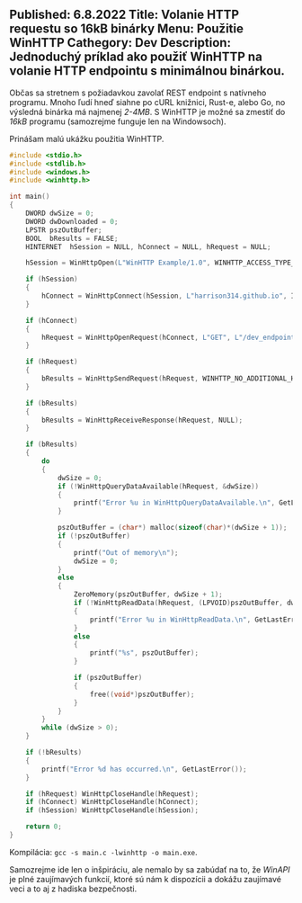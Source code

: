 Published: 6.8.2022
Title: Volanie HTTP requestu so 16kB binárky
Menu: Použitie WinHTTP
Cathegory: Dev
Description: Jednoduchý príklad ako použiť WinHTTP na volanie HTTP endpointu s minimálnou binárkou.
---
Občas sa stretnem s požiadavkou zavolať REST endpoint s natívneho programu. Mnoho ľudí hneď siahne po cURL knižnici, Rust-e, alebo Go, no výsledná binárka má najmenej _2-4MB_. S WinHTTP je možné sa zmestiť do _16kB_ programu (samozrejme funguje len na Windowsoch).

Prinášam malú ukážku použitia WinHTTP.

```c
#include <stdio.h>
#include <stdlib.h>
#include <windows.h>
#include <winhttp.h>

int main()
{
    DWORD dwSize = 0;
    DWORD dwDownloaded = 0;
    LPSTR pszOutBuffer;
    BOOL  bResults = FALSE;
    HINTERNET  hSession = NULL, hConnect = NULL, hRequest = NULL;

    hSession = WinHttpOpen(L"WinHTTP Example/1.0", WINHTTP_ACCESS_TYPE_DEFAULT_PROXY, WINHTTP_NO_PROXY_NAME, WINHTTP_NO_PROXY_BYPASS, 0);

    if (hSession)
    {
        hConnect = WinHttpConnect(hSession, L"harrison314.github.io", INTERNET_DEFAULT_HTTPS_PORT, 0);
    }

    if (hConnect)
    {
        hRequest = WinHttpOpenRequest(hConnect, L"GET", L"/dev_endpoints/simple.json", NULL, WINHTTP_NO_REFERER, WINHTTP_DEFAULT_ACCEPT_TYPES, WINHTTP_FLAG_SECURE);
    }

    if (hRequest)
    {
        bResults = WinHttpSendRequest(hRequest, WINHTTP_NO_ADDITIONAL_HEADERS, 0, WINHTTP_NO_REQUEST_DATA, 0, 0, 0);
    }

    if (bResults)
    {
        bResults = WinHttpReceiveResponse(hRequest, NULL);
    }

    if (bResults)
    {
        do
        {
            dwSize = 0;
            if (!WinHttpQueryDataAvailable(hRequest, &dwSize))
            {
                printf("Error %u in WinHttpQueryDataAvailable.\n", GetLastError());
            }

            pszOutBuffer = (char*) malloc(sizeof(char)*(dwSize + 1));
            if (!pszOutBuffer)
            {
                printf("Out of memory\n");
                dwSize = 0;
            }
            else
            {
                ZeroMemory(pszOutBuffer, dwSize + 1);
                if (!WinHttpReadData(hRequest, (LPVOID)pszOutBuffer, dwSize, &dwDownloaded))
                {
                    printf("Error %u in WinHttpReadData.\n", GetLastError());
                }
                else
                {
                    printf("%s", pszOutBuffer);
                }

                if (pszOutBuffer)
                {
                    free((void*)pszOutBuffer);
                }
            }
        }
        while (dwSize > 0);
    }

    if (!bResults)
    {
        printf("Error %d has occurred.\n", GetLastError());
    }

    if (hRequest) WinHttpCloseHandle(hRequest);
    if (hConnect) WinHttpCloseHandle(hConnect);
    if (hSession) WinHttpCloseHandle(hSession);

    return 0;
}
```

Kompilácia: `gcc -s main.c -lwinhttp -o main.exe`.

Samozrejme ide len o inšpiráciu, ale nemalo by sa zabúdať na to, že _WinAPI_ je plné zaujímavých funkcií, ktoré sú nám k dispozícii a dokážu zaujímavé veci a to aj z hadiska bezpečnosti.
